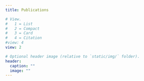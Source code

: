 ```yaml
---
title: Publications

# View.
#   1 = List
#   2 = Compact
#   3 = Card
#   4 = Citation
#view: 4
view: 2

# Optional header image (relative to `static/img/` folder).
header:
  caption: ""
  image: ""
---
```

